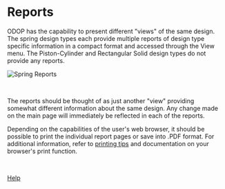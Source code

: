 # Reports

ODOP has the capability to present different "views" of the same design. 
The spring design types each provide multiple reports of design type specific information 
in a compact format and accessed through the View menu.
The Piston-Cylinder and Rectangular Solid design types do not provide any reports.

 ![Spring Reports](/docs/Help/img/SpringReportTabs.png "Spring Reports")   

&nbsp;

The reports should be thought of as just another "view" providing 
somewhat different information about the same design. 
Any change made on the main page will immediately be reflected
in each of the reports.

Depending on the capabilities of the user's web browser,
it should be possible to print the individual report pages or save 
into .PDF format.
For additional information, refer to [printing tips](htt.html#printing) 
and documentation on your browser's print function. 

&nbsp;

[Help](/docs/Help)
